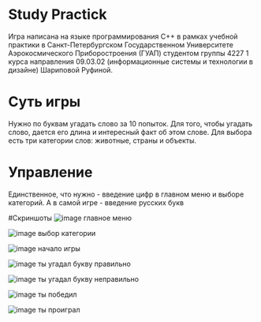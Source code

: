 # Study Practick
Игра написана на языке программирования C++ в рамках учебной практики в Санкт-Петербургском Государственном Университете Аэрокосмического Приборостроения (ГУАП) студентом группы 4227 1 курса направления 09.03.02 (информационные системы и технологии в дизайне) Шариповой Руфиной. 
# Суть игры
Нужно по буквам угадать слово за 10 попыток. Для того, чтобы угадать слово, дается его длина и интересный факт об этом слове. Для выбора есть три категории слов: животные, страны и объекты.
# Управление
Единственное, что нужно - введение цифр в главном меню и выборе категорий. А в самой игре - введение русских букв

#Скриншоты
![image](https://github.com/Heaby/Heaby.github.io/assets/135215290/b485e851-7412-4345-95f9-31452d935330)
главное меню

![image](https://github.com/Heaby/Heaby.github.io/assets/135215290/a8eb4b29-4459-4842-a761-3adce75701c2)
выбор категории

![image](https://github.com/Heaby/Heaby.github.io/assets/135215290/b92e77ac-d3a1-4962-801b-7a0a2f923d09)
начало игры

![image](https://github.com/Heaby/Heaby.github.io/assets/135215290/c85a45ef-6917-45ed-8bb0-9fec9060bb7c)
ты угадал букву правильно

![image](https://github.com/Heaby/Heaby.github.io/assets/135215290/ff180699-9a34-4976-8ab2-55b89b515c80)
ты угадал букву неправильно

![image](https://github.com/Heaby/Heaby.github.io/assets/135215290/175d3885-937a-44f7-847a-b9b5127f7284)
ты победил

![image](https://github.com/Heaby/Heaby.github.io/assets/135215290/1ef82706-8133-4604-b4dc-106038b1bf53)
ты проиграл
